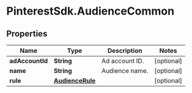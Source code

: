 # PinterestSdk.AudienceCommon

## Properties

Name | Type | Description | Notes
------------ | ------------- | ------------- | -------------
**adAccountId** | **String** | Ad account ID. | [optional] 
**name** | **String** | Audience name. | [optional] 
**rule** | [**AudienceRule**](AudienceRule.md) |  | [optional] 


